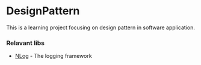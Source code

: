 # DesignPattern
This is a learning project focusing on design pattern in software application.

### Relavant libs
* [NLog](https://github.com/NLog/NLog.Extensions.Logging/wiki/Getting-started-with-.NET-Core-2---Console-application) - The logging framework